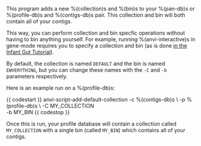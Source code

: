 This program adds a new %(collection)s and %(bin)s to your %(pan-db)s or %(profile-db)s and %(contigs-db)s pair. This collection and bin will both contain all of your contigs. 

This way, you can perform collection and bin specfic operations without having to bin anything yourself. For example, running %(anvi-interactive)s in gene-mode requires you to specify a collection and bin (as is done [in the Infant Gut Tutorial](http://merenlab.org/tutorials/infant-gut/#the-gene-mode-studying-distribution-patterns-at-the-gene-level)). 

By default, the collection is named `DEFAULT` and the bin is named `EWVERYTHING`, but you can change these names with the `-C` and `-b` parameters respectively. 

Here is an example run on a %(profile-db)s: 

{{ codestart }}
anvi-script-add-default-collection -c %(contigs-db)s \ 
                                   -p %(profile-db)s \ 
                                   -C MY_COLLECTION \
                                   -b MY_BIN 
{{ codestop }}

Once this is run, your profile database will contain a collection called `MY_COLLECTION` with a single bin (called `MY_BIN`) which contains all of your contigs. 
